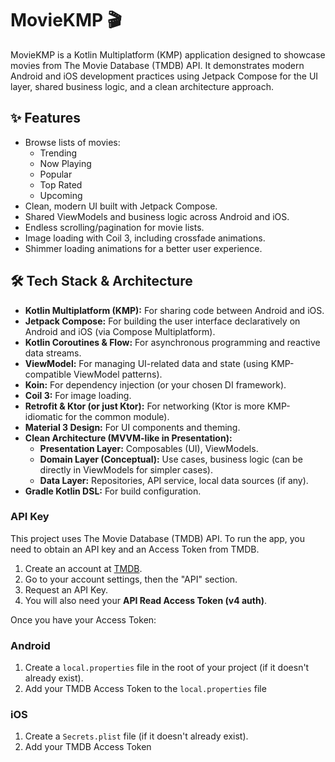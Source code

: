 # MovieKMP 🎬

MovieKMP is a Kotlin Multiplatform (KMP) application designed to showcase movies from The Movie Database (TMDB) API. It demonstrates modern Android and iOS development practices using Jetpack Compose for the UI layer, shared business logic, and a clean architecture approach.

## ✨ Features

*   Browse lists of movies:
    *   Trending
    *   Now Playing
    *   Popular
    *   Top Rated
    *   Upcoming
*   Clean, modern UI built with Jetpack Compose.
*   Shared ViewModels and business logic across Android and iOS.
*   Endless scrolling/pagination for movie lists.
*   Image loading with Coil 3, including crossfade animations.
*   Shimmer loading animations for a better user experience.

## 🛠️ Tech Stack & Architecture

*   **Kotlin Multiplatform (KMP):** For sharing code between Android and iOS.
*   **Jetpack Compose:** For building the user interface declaratively on Android and iOS (via Compose Multiplatform).
*   **Kotlin Coroutines & Flow:** For asynchronous programming and reactive data streams.
*   **ViewModel:** For managing UI-related data and state (using KMP-compatible ViewModel patterns).
*   **Koin:** For dependency injection (or your chosen DI framework).
*   **Coil 3:** For image loading.
*   **Retrofit & Ktor (or just Ktor):** For networking (Ktor is more KMP-idiomatic for the common module).
*   **Material 3 Design:** For UI components and theming.
*   **Clean Architecture (MVVM-like in Presentation):**
    *   **Presentation Layer:** Composables (UI), ViewModels.
    *   **Domain Layer (Conceptual):** Use cases, business logic (can be directly in ViewModels for simpler cases).
    *   **Data Layer:** Repositories, API service, local data sources (if any).
*   **Gradle Kotlin DSL:** For build configuration.

### API Key

This project uses The Movie Database (TMDB) API. To run the app, you need to obtain an API key and an Access Token from TMDB.

1.  Create an account at [TMDB](https://www.themoviedb.org/signup).
2.  Go to your account settings, then the "API" section.
3.  Request an API Key.
4.  You will also need your **API Read Access Token (v4 auth)**.

Once you have your Access Token:

### Android

1.  Create a `local.properties` file in the root of your project (if it doesn't already exist).
2.  Add your TMDB Access Token to the `local.properties` file

### iOS

1.  Create a `Secrets.plist` file (if it doesn't already exist).
2.  Add your TMDB Access Token
    
